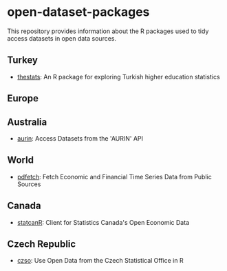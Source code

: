 # open-dataset-packages
This repository provides information about the R packages used to tidy access datasets in open data sources.


## Turkey

* [thestats](https://github.com/analyticsresearchlab/thestats): An R package for exploring Turkish higher education statistics


## Europe


## Australia

* [aurin](https://cran.r-project.org/web/packages/aurin/index.html): Access Datasets from the 'AURIN' API


## World

* [pdfetch](https://cran.r-project.org/web/packages/pdfetch/index.html): Fetch Economic and Financial Time Series Data from Public Sources


## Canada

* [statcanR](https://cran.r-project.org/web/packages/statcanR/index.html): Client for Statistics Canada's Open Economic Data


## Czech Republic

* [czso](https://cran.r-project.org/web/packages/czso/index.html): Use Open Data from the Czech Statistical Office in R
